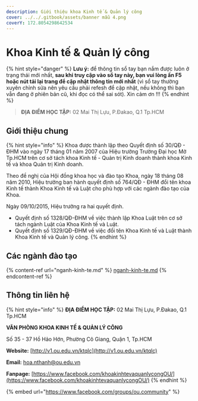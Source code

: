 ```yaml
---
description: Giới thiệu khoa Kinh tế & Quản lý công
cover: ../../.gitbook/assets/banner mẫu 4.png
coverY: 172.8054298642534
---
```


# Khoa Kinh tế & Quản lý công

{% hint style="danger" %}
**Lưu ý:** để thông tin sổ tay bạn nắm được luôn ở trạng thái mới nhất, **sau khi truy cập vào sổ tay này, bạn vui lòng ấn F5 hoặc nút tải lại trang để cập nhật thông tin mới nhất** (vì sổ tay thường xuyên chỉnh sửa nên yêu cầu phải refesh để cập nhật, nếu không thì bạn vẫn đang ở phiên bản cũ, khi đọc có thể sai sót). Xin cảm ơn !!!
{% endhint %}

> **ĐỊA ĐIỂM HỌC TẬP:** 02 Mai Thị Lựu, P.Đakao, Q.1 Tp.HCM

## **Giới thiệu chung**

{% hint style="info" %}
Khoa được thành lập theo Quyết định số 30/QĐ - ĐHM vào ngày 17 tháng 01 năm 2007 của Hiệu trưởng Trường Đại học Mở Tp.HCM trên cơ sở tách khoa Kinh tế - Quản trị Kinh doanh thành khoa Kinh tế và khoa Quản trị Kinh doanh.

Theo đề nghị của Hội đồng khoa học và đào tạo Khoa, ngày 18 tháng 08 năm 2010, Hiệu trưởng ban hành quyết định số 764/QĐ - ĐHM đổi tên khoa Kinh tế thành Khoa Kinh tế và Luật cho phù hợp với các ngành đào tạo của Khoa.

Ngày 09/10/2015, Hiệu trưởng ra hai quyết định.

* Quyết định số 1328/QĐ-ĐHM về việc thành lập Khoa Luật trên cơ sở tách ngành Luật của Khoa Kinh tế và Luật.
* Quyết định số 1329/QĐ-ĐHM về việc đổi tên Khoa Kinh tế và Luật thành Khoa Kinh tế và Quản lý công.
{% endhint %}

## Các ngành đào tạo

{% content-ref url="nganh-kinh-te.md" %}
[nganh-kinh-te.md](nganh-kinh-te.md)
{% endcontent-ref %}

## Thông tin liên hệ

{% hint style="info" %}
**ĐỊA ĐIỂM HỌC TẬP:** 02 Mai Thị Lựu, P.Đakao, Q.1 Tp.HCM

**VĂN PHÒNG KHOA KINH TẾ & QUẢN LÝ CÔNG**

Số 35 - 37 Hồ Hảo Hớn, Phường Cô Giang, Quận 1, Tp.HCM

**Website:** [http://v1.ou.edu.vn/ktqlc](http://v1.ou.edu.vn/ktqlc)

**Email:** [hoa.nthanh@ou.edu.vn](mailto:doanhoicntt@ou.edu.vn)

**Fanpage:** [https://www.facebook.com/khoakinhtevaquanlycongOU/](https://www.facebook.com/khoakinhtevaquanlycongOU/)
{% endhint %}

{% embed url="https://www.facebook.com/groups/ou.community" %}
